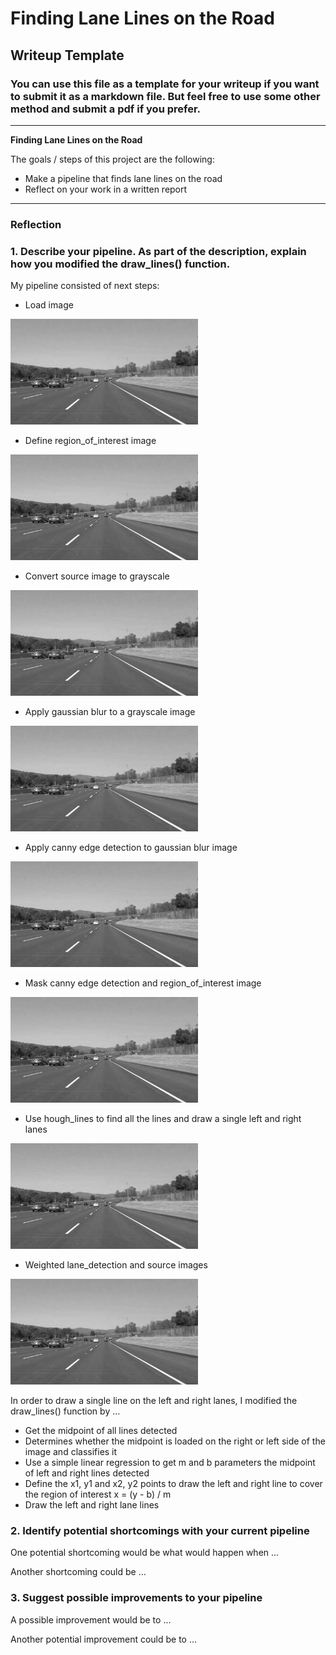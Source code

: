 # **Finding Lane Lines on the Road** 

## Writeup Template

### You can use this file as a template for your writeup if you want to submit it as a markdown file. But feel free to use some other method and submit a pdf if you prefer.

---

**Finding Lane Lines on the Road**

The goals / steps of this project are the following:
* Make a pipeline that finds lane lines on the road
* Reflect on your work in a written report


[//]: # (Image References)

[image1]: ./examples/grayscale.jpg "Grayscale"

[source]: ./examples/grayscale.jpg "Grayscale"
[interest_region]: ./examples/grayscale.jpg "Grayscale"
[gray]: ./examples/grayscale.jpg "Grayscale"
[blur]: ./examples/grayscale.jpg "Grayscale"
[edges]: ./examples/grayscale.jpg "Grayscale"
[edge_mask]: ./examples/grayscale.jpg "Grayscale"
[lines]: ./examples/grayscale.jpg "Grayscale"
[weighted]: ./examples/grayscale.jpg "Grayscale"

---

### Reflection

### 1. Describe your pipeline. As part of the description, explain how you modified the draw_lines() function.

My pipeline consisted of next steps:

* Load image

![alt text][source]

* Define region_of_interest image

![alt text][interest_region]

* Convert source image to grayscale

![alt text][gray]

* Apply gaussian blur to a grayscale image

![alt text][blur]

* Apply canny edge detection to gaussian blur image

![alt text][edges]

* Mask canny edge detection and region_of_interest image

![alt text][edge_mask]

* Use hough_lines to find all the lines and draw a single left and right lanes

![alt text][lines]

* Weighted lane_detection and source images

![alt text][weighted]

In order to draw a single line on the left and right lanes, I modified the draw_lines() function by ...

* Get the midpoint of all lines detected
* Determines whether the midpoint is loaded on the right or left side of the image and classifies it
* Use a simple linear regression to get m and b parameters the midpoint of left and right lines detected
* Define the x1, y1 and x2, y2 points to draw the left and right line to cover the region of interest    x = (y - b) / m 
* Draw the left and right lane lines

### 2. Identify potential shortcomings with your current pipeline


One potential shortcoming would be what would happen when ... 

Another shortcoming could be ...


### 3. Suggest possible improvements to your pipeline

A possible improvement would be to ...

Another potential improvement could be to ...
